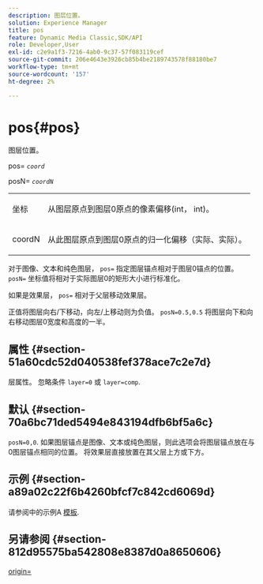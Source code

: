```yaml
---
description: 图层位置。
solution: Experience Manager
title: pos
feature: Dynamic Media Classic,SDK/API
role: Developer,User
exl-id: c2e9a1f3-7216-4ab0-9c37-57f083119cef
source-git-commit: 206e4643e3926cb85b4be2189743578f88180be7
workflow-type: tm+mt
source-wordcount: '157'
ht-degree: 2%

---
```


# pos{#pos}

图层位置。

pos= *`coord`*

posN= *`coordN`*

<table id="simpletable_754F76EE00BF4129B07502647FF172B7"> 
 <tr class="strow"> 
  <td class="stentry"> <p><span class="varname"> 坐标</span> </p> </td> 
  <td class="stentry"> <p>从图层原点到图层0原点的像素偏移(int， int)。 </p></td> 
 </tr> 
 <tr class="strow"> 
  <td class="stentry"> <p><span class="varname"> coordN</span> </p></td> 
  <td class="stentry"> <p>从此图层原点到图层0原点的归一化偏移（实际、实际）。 </p></td> 
 </tr> 
</table>

对于图像、文本和纯色图层， `pos=` 指定图层锚点相对于图层0锚点的位置。 `posN=` 坐标值将相对于实际图层0的矩形大小进行标准化。

如果是效果层， `pos=` 相对于父层移动效果层。

正值将图层向右/下移动，向左/上移动则为负值。 `posN=0.5,0.5` 将图层向下和向右移动图层0宽度和高度的一半。

## 属性 {#section-51a60cdc52d040538fef378ace7c2e7d}

层属性。 忽略条件 `layer=0` 或 `layer=comp`.

## 默认 {#section-70a6bc71ded5494e843194dfb6bf5a6c}

`posN=0,0`. 如果图层锚点是图像、文本或纯色图层，则此选项会将图层锚点放在与0图层锚点相同的位置。 将效果层直接放置在其父层上方或下方。

## 示例 {#section-a89a02c22f6b4260bfcf7c842cd6069d}

请参阅中的示例A [模板](../../../../../is-api/http-ref/image-serving-api-ref/c-http-protocol-reference/c-templates/c-templates.md#concept-3cd2d2adae0e41b2979b9640244d4d3e).

## 另请参阅 {#section-812d95575ba542808e8387d0a8650606}

[origin=](../../../../../is-api/http-ref/image-serving-api-ref/c-http-protocol-reference/c-command-reference/r-origin.md#reference-e11c7ac06e2240cc884c3fec98f05138)
